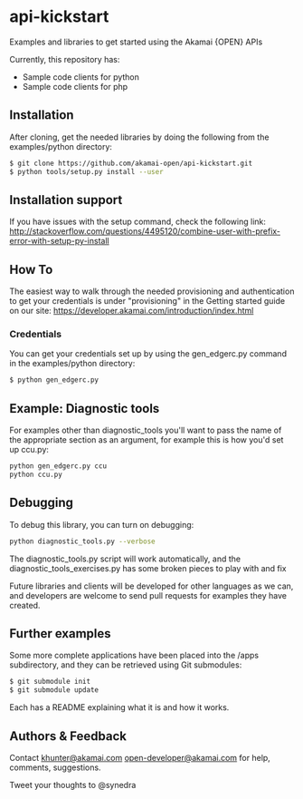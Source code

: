 api-kickstart
=============

Examples and libraries to get started using the Akamai {OPEN} APIs

Currently, this repository has:
* Sample code clients for python
* Sample code clients for php

## Installation
After cloning, get the needed libraries by doing the following from the examples/python directory:
```bash
$ git clone https://github.com/akamai-open/api-kickstart.git
$ python tools/setup.py install --user
```

## Installation support
If you have issues with the setup command, check the following link:
http://stackoverflow.com/questions/4495120/combine-user-with-prefix-error-with-setup-py-install

## How To
The easiest way to walk through the needed provisioning and authentication to get your credentials is under "provisioning" in the Getting started guide on our site:
https://developer.akamai.com/introduction/index.html

### Credentials
You can get your credentials set up by using the gen_edgerc.py command in the examples/python directory:
```bash
$ python gen_edgerc.py
``` 

## Example: Diagnostic tools
For examples other than diagnostic_tools you'll want to pass the name of the appropriate section as an
argument, for example this is how you'd set up ccu.py:
```bash
python gen_edgerc.py ccu
python ccu.py
```

## Debugging
To debug this library, you can turn on debugging:
```bash
python diagnostic_tools.py --verbose
```

The diagnostic_tools.py script will work automatically, and the diagnostic_tools_exercises.py has some broken pieces to play with and fix

Future libraries and clients will be developed for other languages as we can, and developers are welcome to send pull requests for examples they have created.

## Further examples
Some more complete applications have been placed into the /apps subdirectory, and they can be retrieved using Git submodules:
```bash
$ git submodule init
$ git submodule update
```
Each has a README explaining what it is and how it works.

## Authors & Feedback
Contact khunter@akamai.com open-developer@akamai.com for help, comments, suggestions.

Tweet your thoughts to @synedra
